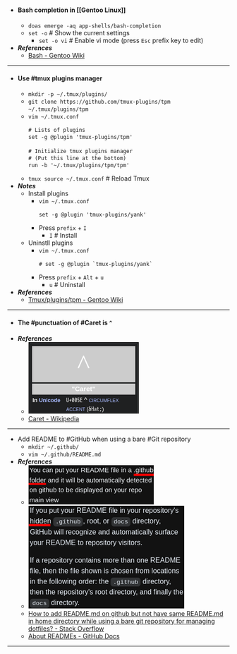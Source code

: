 - #### Bash completion in [[Gentoo Linux]]
	- `doas emerge -aq app-shells/bash-completion`
	- `set -o` # Show the current settings
		- `set -o vi` # Enable vi mode (press `Esc` prefix key to edit)
- ***References***
	- [Bash - Gentoo Wiki](https://wiki.gentoo.org/wiki/Bash)
- ---
- #### Use #tmux plugins manager
	- `mkdir -p ~/.tmux/plugins/`
	- `git clone https://github.com/tmux-plugins/tpm ~/.tmux/plugins/tpm`
	- `vim ~/.tmux.conf`
	  ```
	  # Lists of plugins
	  set -g @plugin 'tmux-plugins/tpm'
	  
	  # Initialize tmux plugins manager
	  # (Put this line at the bottom)
	  run -b '~/.tmux/plugins/tpm/tpm'
	  ```
	- `tmux source ~/.tmux.conf` # Reload Tmux
- ***Notes***
	- Install plugins
		- `vim ~/.tmux.conf`
		  ```
		  set -g @plugin 'tmux-plugins/yank'
		  ```
		- Press `prefix` + `I`
			- `I` # Install
	- Uninstll plugins
		- `vim ~/.tmux.conf`
		  ```
		  # set -g @plugin `tmux-plugins/yank`
		  ```
		- Press `prefix` + `Alt` + `u`
			- `u` # Uninstall
- ***References***
	- [Tmux/plugins/tpm - Gentoo Wiki](https://wiki.gentoo.org/wiki/Tmux/plugins/tpm)
- ---
- #### The #punctuation of #Caret is `^`
- ***References***
	- ![2023-01-14_14-20.png](../assets/2023-01-14_14-20_1673677274796_0.png)
	- [Caret - Wikipedia](https://en.wikipedia.org/wiki/Caret)
- ---
- Add README to #GitHub when using a bare #Git repository
	- `mkdir ~/.github/`
	- `vim ~/.github/README.md`
- ***References***
	- ![2023-01-14_21-24.png](../assets/2023-01-14_21-24_1673702666328_0.png)
	- ![2023-01-14_21-27.png](../assets/2023-01-14_21-27_1673702854280_0.png)
	- [How to add README.md on github but not have same README.md in home directory while using a bare git repository for managing dotfiles? - Stack Overflow](https://stackoverflow.com/questions/62561933/how-to-add-readme-md-on-github-but-not-have-same-readme-md-in-home-directory-whi)
	- [About READMEs - GitHub Docs](https://docs.github.com/en/repositories/managing-your-repositorys-settings-and-features/customizing-your-repository/about-readmes)
- ---